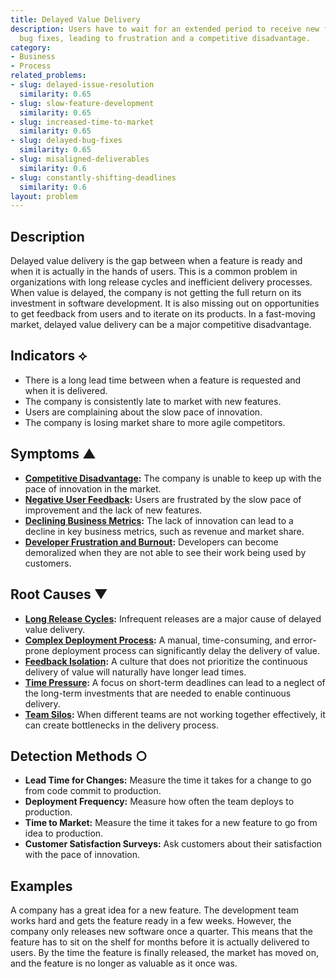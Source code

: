 ```yaml
---
title: Delayed Value Delivery
description: Users have to wait for an extended period to receive new features or
  bug fixes, leading to frustration and a competitive disadvantage.
category:
- Business
- Process
related_problems:
- slug: delayed-issue-resolution
  similarity: 0.65
- slug: slow-feature-development
  similarity: 0.65
- slug: increased-time-to-market
  similarity: 0.65
- slug: delayed-bug-fixes
  similarity: 0.65
- slug: misaligned-deliverables
  similarity: 0.6
- slug: constantly-shifting-deadlines
  similarity: 0.6
layout: problem
---
```


## Description
Delayed value delivery is the gap between when a feature is ready and when it is actually in the hands of users. This is a common problem in organizations with long release cycles and inefficient delivery processes. When value is delayed, the company is not getting the full return on its investment in software development. It is also missing out on opportunities to get feedback from users and to iterate on its products. In a fast-moving market, delayed value delivery can be a major competitive disadvantage.

## Indicators ⟡
- There is a long lead time between when a feature is requested and when it is delivered.
- The company is consistently late to market with new features.
- Users are complaining about the slow pace of innovation.
- The company is losing market share to more agile competitors.

## Symptoms ▲
- **[Competitive Disadvantage](competitive-disadvantage.md):** The company is unable to keep up with the pace of innovation in the market.
- **[Negative User Feedback](negative-user-feedback.md):** Users are frustrated by the slow pace of improvement and the lack of new features.
- **[Declining Business Metrics](declining-business-metrics.md):** The lack of innovation can lead to a decline in key business metrics, such as revenue and market share.
- **[Developer Frustration and Burnout](developer-frustration-and-burnout.md):** Developers can become demoralized when they are not able to see their work being used by customers.

## Root Causes ▼
- **[Long Release Cycles](long-release-cycles.md):** Infrequent releases are a major cause of delayed value delivery.
- **[Complex Deployment Process](complex-deployment-process.md):** A manual, time-consuming, and error-prone deployment process can significantly delay the delivery of value.
- **[Feedback Isolation](feedback-isolation.md):** A culture that does not prioritize the continuous delivery of value will naturally have longer lead times.
- **[Time Pressure](time-pressure.md):** A focus on short-term deadlines can lead to a neglect of the long-term investments that are needed to enable continuous delivery.
- **[Team Silos](team-silos.md):** When different teams are not working together effectively, it can create bottlenecks in the delivery process.

## Detection Methods ○
- **Lead Time for Changes:** Measure the time it takes for a change to go from code commit to production.
- **Deployment Frequency:** Measure how often the team deploys to production.
- **Time to Market:** Measure the time it takes for a new feature to go from idea to production.
- **Customer Satisfaction Surveys:** Ask customers about their satisfaction with the pace of innovation.

## Examples
A company has a great idea for a new feature. The development team works hard and gets the feature ready in a few weeks. However, the company only releases new software once a quarter. This means that the feature has to sit on the shelf for months before it is actually delivered to users. By the time the feature is finally released, the market has moved on, and the feature is no longer as valuable as it once was.
